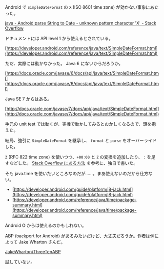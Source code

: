 Android で `SimpleDateFormat` の `X` (ISO 8601 time zone) が効かない事象にあたった。

[java - Android parse String to Date - unknown pattern character 'X' - Stack Overflow](https://stackoverflow.com/questions/28373610/android-parse-string-to-date-unknown-pattern-character-x)

ドキュメントには API level 1 から使えるとされている。

[https://developer.android.com/reference/java/text/SimpleDateFormat.html](https://developer.android.com/reference/java/text/SimpleDateFormat.html)

ただ、実際には動かなかった。 Java 6 にないからだろうか。

[https://docs.oracle.com/javase/6/docs/api/java/text/SimpleDateFormat.html](https://docs.oracle.com/javase/6/docs/api/java/text/SimpleDateFormat.html)

Java SE 7 からはある。

[http://docs.oracle.com/javase/7/docs/api/java/text/SimpleDateFormat.html](http://docs.oracle.com/javase/7/docs/api/java/text/SimpleDateFormat.html)

手元の unit test では動くが、実機で動かしてみるとおかしくなるので、頭を抱えた。

結局、強引に `SimpleDateFormat` を継承し、 `format` と `parse` をオーバーライドした。

`Z` (RFC 822 time zone) を使いつつ、`+00:00` と `Z` の変換を追加したり、 `:` を足すなどした。 [Stack Overflow にある方法](https://stackoverflow.com/a/30221245/1127373) を参考に、独自で書いた。

そも java.time を使いたいところなのだが……。まあ使えないのだから仕方ない。

- [https://developer.android.com/guide/platform/j8-jack.html](https://developer.android.com/guide/platform/j8-jack.html)
- [https://developer.android.com/reference/java/time/package-summary.html](https://developer.android.com/reference/java/time/package-summary.html)

Android O からは使えるのかもしれない。

ABP (backport for Android) があるみたいだけど、大丈夫だろうか。作者は例によって Jake Wharton さんだ。

[JakeWharton/ThreeTenABP][]

試していない。

[JakeWharton/ThreeTenABP]: https://github.com/JakeWharton/ThreeTenABP
